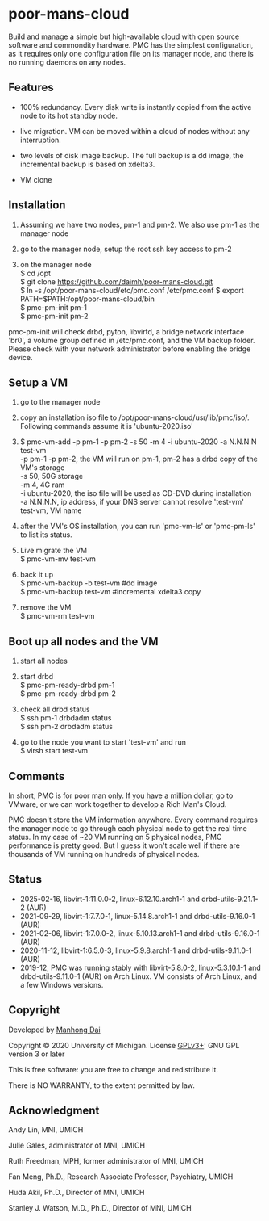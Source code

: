 # poor-mans-cloud
Build and manage a simple but high-available cloud with open source software and commondity hardware. PMC has the simplest configuration, as it requires only one configuration file on its manager node, and there is no running daemons on any nodes.

## Features
- 100% redundancy. Every disk write is instantly copied from the active node to its hot standby node.

- live migration. VM can be moved within a cloud of nodes without any interruption.

- two levels of disk image backup. The full backup is a dd image, the incremental backup is based on xdelta3.

- VM clone

## Installation
1. Assuming we have two nodes, pm-1 and pm-2. We also use pm-1 as the manager node

2. go to the manager node, setup the root ssh key access to pm-2

3. on the manager node  
  $ cd /opt  
  $ git clone https://github.com/daimh/poor-mans-cloud.git  
  $ ln -s /opt/poor-mans-cloud/etc/pmc.conf /etc/pmc.conf
  $ export PATH=$PATH:/opt/poor-mans-cloud/bin  
  $ pmc-pm-init pm-1  
  $ pmc-pm-init pm-2  

  pmc-pm-init will check drbd, pyton, libvirtd, a bridge network interface 'br0', a volume group defined in /etc/pmc.conf, and the VM backup folder. Please check with your network administrator before enabling the bridge device.

## Setup a VM
1. go to the manager node

2. copy an installation iso file to /opt/poor-mans-cloud/usr/lib/pmc/iso/. Following commands assume it is 'ubuntu-2020.iso'

3. $ pmc-vm-add -p pm-1 -p pm-2 -s 50 -m 4 -i ubuntu-2020 -a N.N.N.N test-vm  
  -p pm-1 -p pm-2, the VM will run on pm-1, pm-2 has a drbd copy of the VM's storage  
  -s 50, 50G storage  
  -m 4, 4G ram  
  -i ubuntu-2020, the iso file will be used as CD-DVD during installation  
  -a N.N.N.N, ip address, if your DNS server cannot resolve 'test-vm'  
  test-vm, VM name

4. after the VM's OS installation, you can run 'pmc-vm-ls' or 'pmc-pm-ls' to list its status.

5. Live migrate the VM  
  $ pmc-vm-mv test-vm 

5. back it up  
  $ pmc-vm-backup -b test-vm #dd image  
  $ pmc-vm-backup test-vm #incremental xdelta3 copy  

6. remove the VM  
  $ pmc-vm-rm test-vm 

## Boot up all nodes and the VM
1. start all nodes

2. start drbd  
  $ pmc-pm-ready-drbd pm-1  
  $ pmc-pm-ready-drbd pm-2  

3. check all drbd status  
  $ ssh pm-1 drbdadm status  
  $ ssh pm-2 drbdadm status  

4. go to the node you want to start 'test-vm' and run  
  $ virsh start test-vm

## Comments
  In short, PMC is for poor man only. If you have a million dollar, go to VMware, or we can work together to develop a Rich Man's Cloud.

  PMC doesn't store the VM information anywhere. Every command requires the manager node to go through each physical node to get the real time status. In my case of ~20 VM running on 5 physical nodes, PMC performance is pretty good. But I guess it won't scale well if there are thousands of VM running on hundreds of physical nodes.

## Status
-  2025-02-16, libvirt-1:11.0.0-2, linux-6.12.10.arch1-1 and drbd-utils-9.21.1-2 (AUR)
-  2021-09-29, libvirt-1:7.7.0-1, linux-5.14.8.arch1-1 and drbd-utils-9.16.0-1 (AUR)
-  2021-02-06, libvirt-1:7.0.0-2, linux-5.10.13.arch1-1 and drbd-utils-9.16.0-1 (AUR)
-  2020-11-12, libvirt-1:6.5.0-3, linux-5.9.8.arch1-1 and drbd-utils-9.11.0-1 (AUR)
-  2019-12, PMC was running stably with libvirt-5.8.0-2, linux-5.3.10.1-1 and drbd-utils-9.11.0-1 (AUR) on Arch Linux. VM consists of Arch Linux, and a few Windows versions.  

## Copyright

Developed by [Manhong Dai](mailto:daimh@umich.edu)

Copyright © 2020 University of Michigan. License [GPLv3+](https://gnu.org/licenses/gpl.html): GNU GPL version 3 or later 

This is free software: you are free to change and redistribute it.

There is NO WARRANTY, to the extent permitted by law.

## Acknowledgment

Andy Lin, MNI, UMICH

Julie Gales, administrator of MNI, UMICH

Ruth Freedman, MPH, former administrator of MNI, UMICH

Fan Meng, Ph.D., Research Associate Professor, Psychiatry, UMICH

Huda Akil, Ph.D., Director of MNI, UMICH

Stanley J. Watson, M.D., Ph.D., Director of MNI, UMICH
